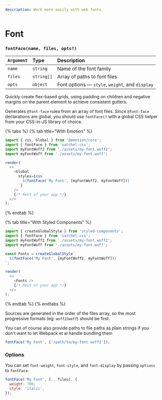 ```yaml
---
description: Work more easily with web fonts.
---
```


# Font

### `fontFace(name, files, opts?)`

| `Argument` | Type | Description |
| :--- | :--- | :--- |
| `name` | `string` | Name of the font family |
| `files` | `string[]` | Array of paths to font files |
| `opts` | `object` | Font options — `style`, `weight`, and `display` |

Quickly create flex-based grids, using padding on children and negative margins on the parent element to achieve consistent gutters.

Generates `@font-face` rules from an array of font files. Since `@font-face` declarations are global, you should use `fontFace()` with a global CSS helper from your CSS-in-JS library of choice.

{% tabs %}
{% tab title="With Emotion" %}
```javascript
import { css, Global } from '@emotion/core';
import { fontFace } from 'satchel-css';
import myFontWoff2 from './assets/my-font.woff2';
import myFontWoff from './assets/my-font.woff';

render(
  <>
    <Global
      styles={css`
        ${fontFace('My Font', [myFontWoff2, myFontWoff])}
      `}
    />
    {/* Rest of your app */}
  </>
);
```
{% endtab %}

{% tab title="With Styled Components" %}
```javascript
import { createGlobalStyle } from 'styled-components';
import { fontFace } from 'satchel-css';
import myFontWoff2 from './assets/my-font.woff2';
import myFontWoff from './assets/my-font.woff';

const Fonts = createGlobalStyle`
  ${fontFace('My Font', [myFontWoff2, myFontWoff])}
`;

render(
  <>
    <Fonts />
    {/* Rest of your app */}
  </>
);
```
{% endtab %}
{% endtabs %}

Sources are generated in the order of the files array, so the most progressive formats \(eg: `woff2`/`woff`\) should be first.

You can of course also provide paths to file paths as plain strings if you don't want to let Webpack et al handle bundling them

```javascript
fontFace('My Font', ['/path/to/my-font.woff2']);
```

### Options

You can set `font-weight`, `font-style`, and `font-display` by passing `options` to `fontFace`.

```javascript
fontFace('My Font', [...files], {
  weight: 700,
  style: 'italic',
});
```

